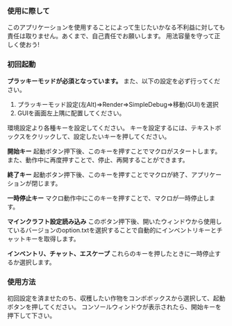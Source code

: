 ### 使用に際して
このアプリケーションを使用することによって生じたいかなる不利益に対しても責任は取りません。あくまで、自己責任でお願いします。
用法容量を守って正しく使おう!

### 初回起動
**プラッキーモッドが必須となっています。**
また、以下の設定を必ず行ってください。

1. プラッキーモッド設定(左Alt)=>Render=>SimpleDebug=>移動(GUI)を選択
2. GUIを画面左上隅に配置してください。

環境設定より各種キーを設定してください。
キーを設定するには、テキストボックスをクリックして、設定したいキーを押してください。

**開始キー** 
起動ボタン押下後、このキーを押すことでマクロがスタートします。また、動作中に再度押すことで、停止、再開することができます。

**終了キー** 
起動ボタン押下後、このキーを押すことでマクロが終了、アプリケーションが閉じます。

**一時停止キー** 
マクロ動作中にこのキーを押すことで、マクロが一時停止します。

**マインクラフト設定読み込み**
このボタン押下後、開いたウィンドウから使用しているバージョンのoption.txtを選択することで自動的にインベントリキーとチャットキーを取得します。

**インベントリ、チャット、エスケープ**
これらのキーを押したときに一時停止するか選択します。

### 使用方法
初回設定を済ませたのち、収穫したい作物をコンボボックスから選択して、起動ボタンを押してください。
コンソールウィンドウが表示されたら、開始キーを押下して下さい。
